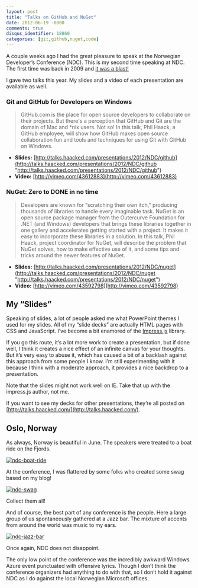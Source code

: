 ```yaml
---
layout: post
title: "Talks on GitHub and NuGet"
date: 2012-06-19 -0800
comments: true
disqus_identifier: 18860
categories: [git,github,nuget,code]
---
```

A couple weeks ago I had the great pleasure to speak at the Norwegian
Developer’s Conference (NDC). This is my second time speaking at NDC.
The first time was back in 2009 and [it was a
blast!](http://haacked.com/archive/2009/06/27/ndc2009-trip-report.aspx "NDC 2009")

I gave two talks this year. My slides and a video of each presentation
are available as well.

### Git and GitHub for Developers on Windows

> GitHub.com is the place for open source developers to collaborate on
> their projects. But there's a perception that GitHub and Git are the
> domain of Mac and \*nix users. Not so! In this talk, Phil Haack, a
> GitHub employee, will show how GitHub makes open source collaboration
> fun and tools and techniques for using Git with GitHub on Windows.

-   **Slides:**
    [http://talks.haacked.com/presentations/2012/NDC/github](http://talks.haacked.com/presentations/2012/NDC/github "http://talks.haacked.com/presentations/2012/NDC/github")
-   **Video:** [http://vimeo.com/43612883](http://vimeo.com/43612883)

### NuGet: Zero to DONE in no time

> Developers are known for “scratching their own itch,” producing
> thousands of libraries to handle every imaginable task. NuGet is an
> open source package manager from the Outercurve Foundation for .NET
> (and Windows) developers that brings these libraries together in one
> gallery and accelerates getting started with a project. It makes it
> easy to incorporate these libraries in a solution. In this talk, Phil
> Haack, project coordinator for NuGet, will describe the problem that
> NuGet solves, how to make effective use of it, and some tips and
> tricks around the newer features of NuGet.

-   **Slides:**
    [http://talks.haacked.com/presentations/2012/NDC/nuget](http://talks.haacked.com/presentations/2012/NDC/nuget "http://talks.haacked.com/presentations/2012/NDC/nuget")
-   **Video:** [http://vimeo.com/43592798](http://vimeo.com/43592798)

My “Slides”
-----------

Speaking of slides, a lot of people asked me what PowerPoint themes I
used for my slides. All of my “slide decks” are actually HTML pages with
CSS and JavaScript. I’ve become a bit enamored of the
[Impress.js](http://github.com/bartaz/impress.js "Impress.js") library.

If you go this route, it’s a lot more work to create a presentation, but
if done well, I think it creates a nice effect of an infinite canvas for
your thoughts. But it’s very easy to abuse it, which has caused a bit of
a backlash against this approach from some people I know. I’m still
experimenting with it because I think with a moderate approach, it
provides a nice backdrop to a presentation.

Note that the slides might not work well on IE. Take that up with the
impress.js author, not me.

If you want to see my decks for other presentations, they’re all posted
on [http://talks.haacked.com/](http://talks.haacked.com/).

Oslo, Norway
------------

As always, Norway is beautiful in June. The speakers were treated to a
boat ride on the Fjords.

[![ndc-boat-ride](http://haacked.com/images/haacked_com/WindowsLiveWriter/Talks-on-GitHub-and-NuGet_89CE/ndc-boat-ride_thumb.jpg "ndc-boat-ride")](http://haacked.com/images/haacked_com/WindowsLiveWriter/Talks-on-GitHub-and-NuGet_89CE/ndc-boat-ride_2.jpg)

At the conference, I was flattered by some folks who created some swag
based on my blog!

[![ndc-swag](http://haacked.com/images/haacked_com/WindowsLiveWriter/Talks-on-GitHub-and-NuGet_89CE/ndc-swag_thumb.jpg "ndc-swag")](http://haacked.com/images/haacked_com/WindowsLiveWriter/Talks-on-GitHub-and-NuGet_89CE/ndc-swag_2.jpg)

Collect them all!

And of course, the best part of any conference is the people. Here a
large group of us spontaneously gathered at a Jazz bar. The mixture of
accents from around the world was music to my ears.

[![ndc-jazz-bar](http://haacked.com/images/haacked_com/WindowsLiveWriter/Talks-on-GitHub-and-NuGet_89CE/ndc-jazz-bar_thumb.jpg "ndc-jazz-bar")](http://haacked.com/images/haacked_com/WindowsLiveWriter/Talks-on-GitHub-and-NuGet_89CE/ndc-jazz-bar_2.jpg)

Once again, NDC does not disappoint.

The only low point of the conference was the incredibly awkward Windows
Azure event punctuated with offensive lyrics. Though I don’t think the
conference organizers had anything to do with that, so I don’t hold it
against NDC as I do against the local Norwegian Microsoft offices.

